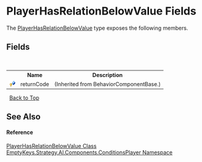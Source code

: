 # PlayerHasRelationBelowValue Fields
 

The <a href="T_EmptyKeys_Strategy_AI_Components_ConditionsPlayer_PlayerHasRelationBelowValue">PlayerHasRelationBelowValue</a> type exposes the following members.


## Fields
&nbsp;<table><tr><th></th><th>Name</th><th>Description</th></tr><tr><td>![Protected field](media/protfield.gif "Protected field")</td><td>returnCode</td><td> (Inherited from BehaviorComponentBase.)</td></tr></table>&nbsp;
<a href="#playerhasrelationbelowvalue-fields">Back to Top</a>

## See Also


#### Reference
<a href="T_EmptyKeys_Strategy_AI_Components_ConditionsPlayer_PlayerHasRelationBelowValue">PlayerHasRelationBelowValue Class</a><br /><a href="N_EmptyKeys_Strategy_AI_Components_ConditionsPlayer">EmptyKeys.Strategy.AI.Components.ConditionsPlayer Namespace</a><br />